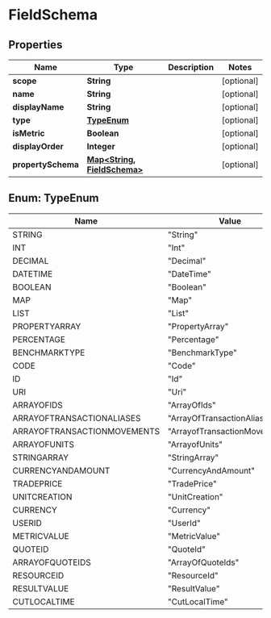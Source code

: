
# FieldSchema

## Properties
Name | Type | Description | Notes
------------ | ------------- | ------------- | -------------
**scope** | **String** |  |  [optional]
**name** | **String** |  |  [optional]
**displayName** | **String** |  |  [optional]
**type** | [**TypeEnum**](#TypeEnum) |  |  [optional]
**isMetric** | **Boolean** |  |  [optional]
**displayOrder** | **Integer** |  |  [optional]
**propertySchema** | [**Map&lt;String, FieldSchema&gt;**](FieldSchema.md) |  |  [optional]


<a name="TypeEnum"></a>
## Enum: TypeEnum
Name | Value
---- | -----
STRING | &quot;String&quot;
INT | &quot;Int&quot;
DECIMAL | &quot;Decimal&quot;
DATETIME | &quot;DateTime&quot;
BOOLEAN | &quot;Boolean&quot;
MAP | &quot;Map&quot;
LIST | &quot;List&quot;
PROPERTYARRAY | &quot;PropertyArray&quot;
PERCENTAGE | &quot;Percentage&quot;
BENCHMARKTYPE | &quot;BenchmarkType&quot;
CODE | &quot;Code&quot;
ID | &quot;Id&quot;
URI | &quot;Uri&quot;
ARRAYOFIDS | &quot;ArrayOfIds&quot;
ARRAYOFTRANSACTIONALIASES | &quot;ArrayOfTransactionAliases&quot;
ARRAYOFTRANSACTIONMOVEMENTS | &quot;ArrayofTransactionMovements&quot;
ARRAYOFUNITS | &quot;ArrayofUnits&quot;
STRINGARRAY | &quot;StringArray&quot;
CURRENCYANDAMOUNT | &quot;CurrencyAndAmount&quot;
TRADEPRICE | &quot;TradePrice&quot;
UNITCREATION | &quot;UnitCreation&quot;
CURRENCY | &quot;Currency&quot;
USERID | &quot;UserId&quot;
METRICVALUE | &quot;MetricValue&quot;
QUOTEID | &quot;QuoteId&quot;
ARRAYOFQUOTEIDS | &quot;ArrayOfQuoteIds&quot;
RESOURCEID | &quot;ResourceId&quot;
RESULTVALUE | &quot;ResultValue&quot;
CUTLOCALTIME | &quot;CutLocalTime&quot;



